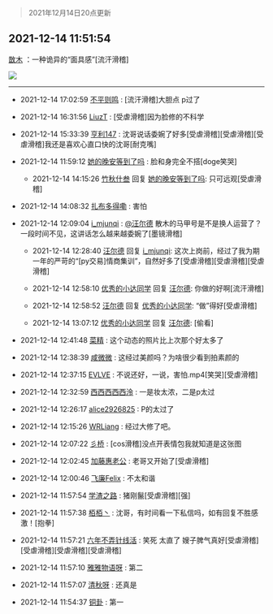 > 2021年12月14日20点更新
<link rel="stylesheet" href="https://cdn.jsdelivr.net/gh/taotie6/sampleJSON@main/css/photo_show.css">
<meta name="referrer" content="no-referrer" />


 ## 2021-12-14 11:51:54 

 [㪚木](https://www.coolapk.com/feed/32118001?shareKey=NWZjOGE4NGM2NDNjNjFiODE2ZWU~) ：一种诡异的“面具感”[流汗滑稽] 

<div class="album">
<img class="img-item" src="https://image.coolapk.com/feed/2021/1214/11/1081091_b380f0b5_3913_8432_98@1080x710.png" />
</div>

 ------- 

- 2021-12-14 17:02:59 [不平则鸣](uid=6940259) : [流汗滑稽]大胆点  p过了 

- 2021-12-14 16:31:56 [LiuzT](uid=2145927) : [受虐滑稽]因为脸修的不科学 

- 2021-12-14 15:33:39 [亨利147](uid=2147238) : 沈哥说话委婉了好多[受虐滑稽][受虐滑稽][受虐滑稽]我还是喜欢心直口快的沈哥[耐克嘴] 

- 2021-12-14 11:59:12 [她的晚安等到了吗](uid=2059733) : 脸和身完全不搭[doge笑哭] 

    - 2021-12-14 14:15:26 [竹秋什叁](uid=2319428) 回复 [她的晚安等到了吗](uid=2059733): 只可远观[受虐滑稽] 

- 2021-12-14 14:08:32 [扎布多得嘞](uid=1778156) : 害怕 

- 2021-12-14 12:09:04 [i_mjunqi](uid=399564) : <a class="feed-link-uname" href="/u/汪尔德">@汪尔德</a> 散木的马甲号是不是换人运营了？一段时间不见，这讲话怎么越来越委婉了[墨镜滑稽] 

    - 2021-12-14 12:28:40 [汪尔德](uid=1595236) 回复 [i_mjunqi](uid=399564): 这次上岗前，经过了我为期一年的严苛的“[py交易]情商集训”，自然好多了[受虐滑稽][受虐滑稽][受虐滑稽] 

    - 2021-12-14 12:58:10 [优秀的小达同学](uid=3114536) 回复 [汪尔德](uid=1595236): 你做的好啊[流汗滑稽] 

    - 2021-12-14 12:58:52 [汪尔德](uid=1595236) 回复 [优秀的小达同学](uid=3114536): “做”得好[受虐滑稽] 

    - 2021-12-14 13:07:12 [优秀的小达同学](uid=3114536) 回复 [汪尔德](uid=1595236): [偷看] 

- 2021-12-14 12:41:48 [菜精](uid=2075001) : 这个动态的照片比上次那个好太多了 

- 2021-12-14 12:38:39 [咸微微](uid=1248718) : 这经过美颜吗？为啥很少看到拍素颜的 

- 2021-12-14 12:37:15 [EVLVE](uid=624501) : 不说还好，一说，害怕.mp4[笑哭][受虐滑稽] 

- 2021-12-14 12:32:59 [西西西西西泠](uid=3009916) : 一是妆太浓，二是p太过 

- 2021-12-14 12:26:17 [alice2926825](uid=1064232) : P的太过了 

- 2021-12-14 12:15:26 [WRLiang](uid=533595) : 经过大修了吧。 

- 2021-12-14 12:07:22 [彡桥](uid=3740933) : [cos滑稽]没点开表情包我就知道是这张图 

- 2021-12-14 12:02:45 [加藤惠老公](uid=1266680) : 老哥又开始了[受虐滑稽] 

- 2021-12-14 12:00:46 [飞廉Felix](uid=900024) : 不太和谐 

- 2021-12-14 11:57:54 [学渣之路](uid=935369) : 猪刚鬣[受虐滑稽][强] 

- 2021-12-14 11:57:38 [栢栢丶](uid=1105142) : 沈哥，有时间看一下私信吗，如有回复不胜感激！[抱拳] 

- 2021-12-14 11:57:21 [六年不弄针线活](uid=8385282) : 笑死 太直了 嫂子脾气真好[受虐滑稽][受虐滑稽][受虐滑稽][受虐滑稽] 

- 2021-12-14 11:57:10 [雅雅物语呀](uid=3068793) : 第二 

- 2021-12-14 11:57:07 [清秋呀](uid=1658991) : 还真是 

- 2021-12-14 11:54:37 [铜卦](uid=1616952) : 第一 

